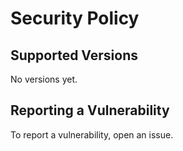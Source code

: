 # Security Policy

## Supported Versions

No versions yet. 

## Reporting a Vulnerability

To report a vulnerability, open an issue.
